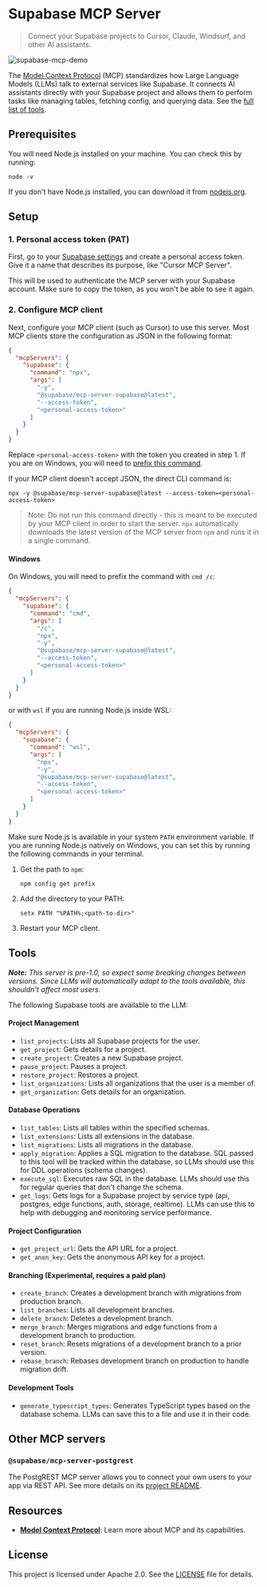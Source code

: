 # Supabase MCP Server

> Connect your Supabase projects to Cursor, Claude, Windsurf, and other AI assistants.

![supabase-mcp-demo](https://github.com/user-attachments/assets/3fce101a-b7d4-482f-9182-0be70ed1ad56)

The [Model Context Protocol](https://modelcontextprotocol.io/introduction) (MCP) standardizes how Large Language Models (LLMs) talk to external services like Supabase. It connects AI assistants directly with your Supabase project and allows them to perform tasks like managing tables, fetching config, and querying data. See the [full list of tools](#tools).

## Prerequisites

You will need Node.js installed on your machine. You can check this by running:

```shell
node -v
```

If you don't have Node.js installed, you can download it from [nodejs.org](https://nodejs.org/).

## Setup

### 1. Personal access token (PAT)

First, go to your [Supabase settings](https://supabase.com/dashboard/account/tokens) and create a personal access token. Give it a name that describes its purpose, like "Cursor MCP Server".

This will be used to authenticate the MCP server with your Supabase account. Make sure to copy the token, as you won't be able to see it again.

### 2. Configure MCP client

Next, configure your MCP client (such as Cursor) to use this server. Most MCP clients store the configuration as JSON in the following format:

```json
{
  "mcpServers": {
    "supabase": {
      "command": "npx",
      "args": [
        "-y",
        "@supabase/mcp-server-supabase@latest",
        "--access-token",
        "<personal-access-token>"
      ]
    }
  }
}
```

Replace `<personal-access-token>` with the token you created in step 1. If you are on Windows, you will need to [prefix this command](#windows).

If your MCP client doesn't accept JSON, the direct CLI command is:

```shell
npx -y @supabase/mcp-server-supabase@latest --access-token=<personal-access-token>
```

> Note: Do not run this command directly - this is meant to be executed by your MCP client in order to start the server. `npx` automatically downloads the latest version of the MCP server from `npm` and runs it in a single command.

#### Windows

On Windows, you will need to prefix the command with `cmd /c`:

```json
{
  "mcpServers": {
    "supabase": {
      "command": "cmd",
      "args": [
        "/c",
        "npx",
        "-y",
        "@supabase/mcp-server-supabase@latest",
        "--access-token",
        "<personal-access-token>"
      ]
    }
  }
}
```

or with `wsl` if you are running Node.js inside WSL:

```json
{
  "mcpServers": {
    "supabase": {
      "command": "wsl",
      "args": [
        "npx",
        "-y",
        "@supabase/mcp-server-supabase@latest",
        "--access-token",
        "<personal-access-token>"
      ]
    }
  }
}
```

Make sure Node.js is available in your system `PATH` environment variable. If you are running Node.js natively on Windows, you can set this by running the following commands in your terminal.

1. Get the path to `npm`:

   ```shell
   npm config get prefix
   ```

2. Add the directory to your PATH:

   ```shell
   setx PATH "%PATH%;<path-to-dir>"
   ```

3. Restart your MCP client.

## Tools

_**Note:** This server is pre-1.0, so expect some breaking changes between versions. Since LLMs will automatically adapt to the tools available, this shouldn't affect most users._

The following Supabase tools are available to the LLM:

#### Project Management

- `list_projects`: Lists all Supabase projects for the user.
- `get_project`: Gets details for a project.
- `create_project`: Creates a new Supabase project.
- `pause_project`: Pauses a project.
- `restore_project`: Restores a project.
- `list_organizations`: Lists all organizations that the user is a member of.
- `get_organization`: Gets details for an organization.

#### Database Operations

- `list_tables`: Lists all tables within the specified schemas.
- `list_extensions`: Lists all extensions in the database.
- `list_migrations`: Lists all migrations in the database.
- `apply_migration`: Applies a SQL migration to the database. SQL passed to this tool will be tracked within the database, so LLMs should use this for DDL operations (schema changes).
- `execute_sql`: Executes raw SQL in the database. LLMs should use this for regular queries that don't change the schema.
- `get_logs`: Gets logs for a Supabase project by service type (api, postgres, edge functions, auth, storage, realtime). LLMs can use this to help with debugging and monitoring service performance.

#### Project Configuration

- `get_project_url`: Gets the API URL for a project.
- `get_anon_key`: Gets the anonymous API key for a project.

#### Branching (Experimental, requires a paid plan)

- `create_branch`: Creates a development branch with migrations from production branch.
- `list_branches`: Lists all development branches.
- `delete_branch`: Deletes a development branch.
- `merge_branch`: Merges migrations and edge functions from a development branch to production.
- `reset_branch`: Resets migrations of a development branch to a prior version.
- `rebase_branch`: Rebases development branch on production to handle migration drift.

#### Development Tools

- `generate_typescript_types`: Generates TypeScript types based on the database schema. LLMs can save this to a file and use it in their code.

## Other MCP servers

### `@supabase/mcp-server-postgrest`

The PostgREST MCP server allows you to connect your own users to your app via REST API. See more details on its [project README](./packages/mcp-server-postgrest).

## Resources

- [**Model Context Protocol**](https://modelcontextprotocol.io/introduction): Learn more about MCP and its capabilities.

## License

This project is licensed under Apache 2.0. See the [LICENSE](./LICENSE) file for details.
